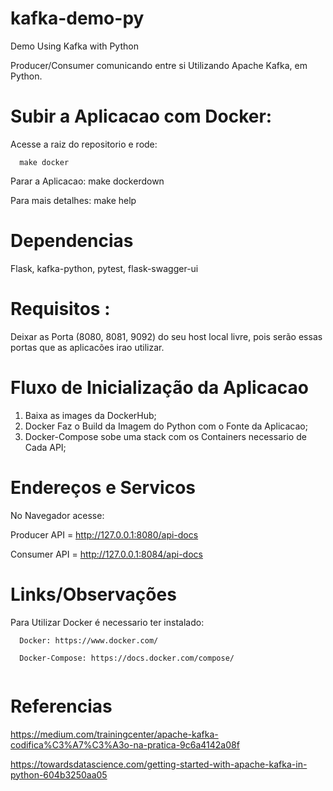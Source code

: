 # kafka-demo-py
Demo Using Kafka with Python

Producer/Consumer comunicando entre si Utilizando Apache Kafka, em Python.

# Subir a Aplicacao com Docker:
  Acesse a raiz do repositorio e rode: 
  
```  
  make docker  
```

  Parar a Aplicacao: make dockerdown  

  Para mais detalhes: make help  

# Dependencias

Flask, kafka-python, pytest, flask-swagger-ui

# Requisitos :

Deixar as Porta (8080, 8081, 9092) do seu host local livre, pois serão essas portas que as aplicacões irao utilizar.

# Fluxo de Inicialização da Aplicacao

 1. Baixa as images da DockerHub;
 2. Docker Faz o Build da Imagem do Python com o Fonte da Aplicacao;
 3. Docker-Compose sobe uma stack com os Containers necessario de Cada API;
 
# Endereços e Servicos

No Navegador acesse: 

Producer API = http://127.0.0.1:8080/api-docs

Consumer API = http://127.0.0.1:8084/api-docs

# Links/Observações

Para Utilizar Docker é necessario ter instalado:

```  
  Docker: https://www.docker.com/

  Docker-Compose: https://docs.docker.com/compose/
  
```  

# Referencias

https://medium.com/trainingcenter/apache-kafka-codifica%C3%A7%C3%A3o-na-pratica-9c6a4142a08f

https://towardsdatascience.com/getting-started-with-apache-kafka-in-python-604b3250aa05

